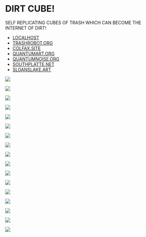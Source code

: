# DIRT CUBE!

SELF REPLICATING CUBES OF TRASH WHICH CAN BECOME THE INTERNET OF DIRT!

 - [LOCALHOST](http://localhost)
 - [TRASHROBOT.ORG](https://trashrobot.org)
 - [COLFAX.SITE](https://colfax.site)
 - [QUANTUMART.ORG](https://quantumart.org)
 - [QUANTUMNOISE.ORG](https://quantumnoise.org)
 - [SOUTHPLATTE.NET](https://southplatte.net)
 - [SLOANSLAKE.ART](https:sloanslake.art)

![](https://raw.githubusercontent.com/LafeLabs/DIRTCUBE/main/trashmagic/cubes.png)

![](https://raw.githubusercontent.com/LafeLabs/DIRTCUBE/main/trashmagic/pi.png)

![](https://raw.githubusercontent.com/LafeLabs/DIRTCUBE/main/trashmagic/internet.png)

![](https://raw.githubusercontent.com/LafeLabs/DIRTCUBE/main/trashmagic/dirtcube.png)

![](https://raw.githubusercontent.com/LafeLabs/DIRTCUBE/main/trashmagic/cube-cards.png)

![](https://raw.githubusercontent.com/LafeLabs/DIRTCUBE/main/trashmagic/dandylion0.png)

![](https://raw.githubusercontent.com/LafeLabs/DIRTCUBE/main/trashmagic/pentagram.png)

![](https://raw.githubusercontent.com/LafeLabs/DIRTCUBE/main/trashmagic/webpages.png)

![](https://raw.githubusercontent.com/LafeLabs/DIRTCUBE/main/trashmagic/touchgrass.jpg)

![](https://raw.githubusercontent.com/LafeLabs/DIRTCUBE/main/trashmagic/window.png)

![](https://raw.githubusercontent.com/LafeLabs/DIRTCUBE/main/trashmagic/cardboardside.jpg)

![](https://raw.githubusercontent.com/LafeLabs/DIRTCUBE/main/trashmagic/side.svg)

![](https://raw.githubusercontent.com/LafeLabs/DIRTCUBE/main/trashmagic/cardboardbottom.jpg)

![](https://raw.githubusercontent.com/LafeLabs/DIRTCUBE/main/trashmagic/bottom.svg)

![](https://raw.githubusercontent.com/LafeLabs/DIRTCUBE/main/trashmagic/cardboardcorner.jpg)

![](https://raw.githubusercontent.com/LafeLabs/DIRTCUBE/main/trashmagic/qrcode.png)

![](https://raw.githubusercontent.com/LafeLabs/DIRTCUBE/main/trashmagic/qrcode-page.png)

    